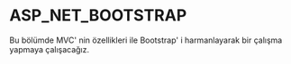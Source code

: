 # ASP_NET_BOOTSTRAP
 Bu bölümde MVC' nin özellikleri ile Bootstrap' i harmanlayarak bir çalışma yapmaya çalışacağız.
